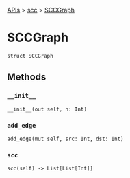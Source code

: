 [APIs](../index.md) > [scc](./index.md) > [SCCGraph]()

# SCCGraph

```
struct SCCGraph
```

## Methods

### `__init__`

```
__init__(out self, n: Int)
```

### `add_edge`

```
add_edge(mut self, src: Int, dst: Int)
```

### `scc`

```
scc(self) -> List[List[Int]]
```

